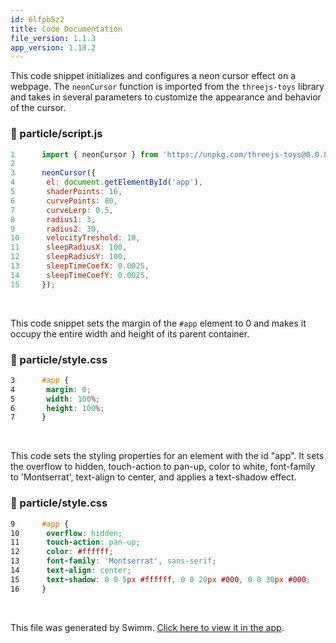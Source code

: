 ```yaml
---
id: 6lfpb5z2
title: Code Documentation
file_version: 1.1.3
app_version: 1.18.2
---
```


This code snippet initializes and configures a neon cursor effect on a webpage. The `neonCursor` function is imported from the `threejs-toys` library and takes in several parameters to customize the appearance and behavior of the cursor.

<!-- NOTE-swimm-snippet: the lines below link your snippet to Swimm -->

### 📄 particle/script.js

```javascript
1      import { neonCursor } from 'https://unpkg.com/threejs-toys@0.0.8/build/threejs-toys.module.cdn.min.js';
2
3      neonCursor({
4      	el: document.getElementById('app'),
5      	shaderPoints: 16,
6      	curvePoints: 80,
7      	curveLerp: 0.5,
8      	radius1: 3,
9      	radius2: 30,
10     	velocityTreshold: 10,
11     	sleepRadiusX: 100,
12     	sleepRadiusY: 100,
13     	sleepTimeCoefX: 0.0025,
14     	sleepTimeCoefY: 0.0025,
15     });
```

<br/>

This code snippet sets the margin of the `#app` element to 0 and makes it occupy the entire width and height of its parent container.

<!-- NOTE-swimm-snippet: the lines below link your snippet to Swimm -->

### 📄 particle/style.css

```css
3      #app {
4      	margin: 0;
5      	width: 100%;
6      	height: 100%;
7      }
```

<br/>

This code sets the styling properties for an element with the id "app". It sets the overflow to hidden, touch-action to pan-up, color to white, font-family to 'Montserrat', text-align to center, and applies a text-shadow effect.

<!-- NOTE-swimm-snippet: the lines below link your snippet to Swimm -->

### 📄 particle/style.css

```css
9      #app {
10     	overflow: hidden;
11     	touch-action: pan-up;
12     	color: #ffffff;
13     	font-family: 'Montserrat', sans-serif;
14     	text-align: center;
15     	text-shadow: 0 0 5px #ffffff, 0 0 20px #000, 0 0 30px #000;
16     }
```

<br/>

This file was generated by Swimm. [Click here to view it in the app](https://app.swimm.io/repos/Z2l0aHViJTNBJTNBQ1NFMzI3LUdyb3VwLTclM0ElM0FraGFsaWRoYXNhbmFuaWs=/docs/6lfpb5z2).

